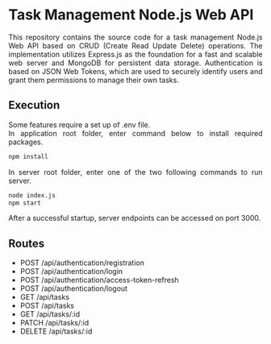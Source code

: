 # Task Management Node.js Web API
<p align="justify">
This repository contains the source code for a task management Node.js Web API based on CRUD (Create Read Update Delete) operations. 
The implementation utilizes Express.js as the foundation for a fast and scalable web server and MongoDB for persistent data storage. 
Authentication is based on JSON Web Tokens, which are used to securely identify users and grant them permissions to manage their own tasks.
</p>

## Execution
<p align="justify">
Some features require a set up of .env file.<br> In application root folder, enter command below to install required packages.
</p>

```bash
npm install
```

<p align="justify">
In server root folder, enter one of the two following commands to run server.
</p>

```bash
node index.js
npm start
```

<p align="justify">
After a successful startup, server endpoints can be accessed on port 3000.
</p>


## Routes
- POST /api/authentication/registration
- POST /api/authentication/login
- POST /api/authentication/access-token-refresh
- POST /api/authentication/logout
- GET /api/tasks
- POST /api/tasks
- GET /api/tasks/:id
- PATCH /api/tasks/:id
- DELETE /api/tasks/:id
